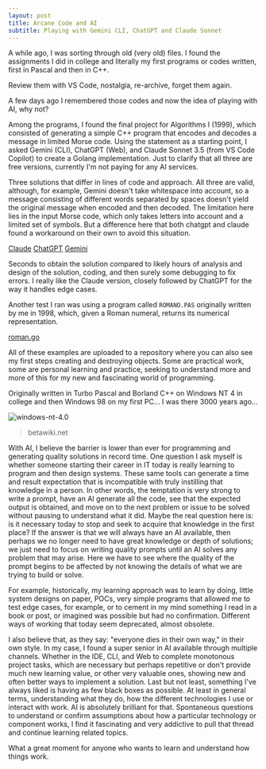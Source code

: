 ```yaml
---
layout: post
title: Arcane Code and AI
subtitle: Playing with Gemini CLI, ChatGPT and Claude Sonnet
---
```


A while ago, I was sorting through old (very old) files. I found the assignments I did in college and literally my first programs or codes written, first in Pascal and then in C++.

Review them with VS Code, nostalgia, re-archive, forget them again.

A few days ago I remembered those codes and now the idea of ​​playing with AI, why not?

Among the programs, I found the final project for Algorithms I (1999), which consisted of generating a simple C++ program that encodes and decodes a message in limited Morse code. Using the statement as a starting point, I asked Gemini (CLI), ChatGPT (Web), and Claude Sonnet 3.5 (from VS Code Copilot) to create a Golang implementation. Just to clarify that all three are free versions, currently I'm not paying for any AI services.

Three solutions that differ in lines of code and approach. All three are valid, although, for example, Gemini doesn't take whitespace into account, so a message consisting of different words separated by spaces doesn't yield the original message when encoded and then decoded. The limitation here lies in the input Morse code, which only takes letters into account and a limited set of symbols. But a difference here that both chatgpt and claude found a workaround on their own to avoid this situation.

[Claude](https://github.com/mamcer/arcane-code/blob/main/algoritmos-1/claude/main.go)
[ChatGPT](https://github.com/mamcer/arcane-code/blob/main/algoritmos-1/gpt/main.go)
[Gemini](https://github.com/mamcer/arcane-code/blob/main/algoritmos-1/gemini/main.go)

Seconds to obtain the solution compared to likely hours of analysis and design of the solution, coding, and then surely some debugging to fix errors. I really like the Claude version, closely followed by ChatGPT for the way it handles edge cases.

Another test I ran was using a program called `ROMANO.PAS` originally written by me in 1998, which, given a Roman numeral, returns its numerical representation.

[roman.go](https://github.com/mamcer/arcane-code/blob/main/programacion-1/roman.go)

All of these examples are uploaded to a repository where you can also see my first steps creating and destroying objects. Some are practical work, some are personal learning and practice, seeking to understand more and more of this for my new and fascinating world of programming.

Originally written in Turbo Pascal and Borland C++ on Windows NT 4 in college and then Windows 98 on my first PC... I was there 3000 years ago...

![windows-nt-4.0](https://betawiki.net/images/4/4c/Windows-NT-4.0.1381.1-Desktop.png)
> betawiki.net

With AI, I believe the barrier is lower than ever for programming and generating quality solutions in record time. One question I ask myself is whether someone starting their career in IT today is really learning to program and then design systems. These same tools can generate a time and result expectation that is incompatible with truly instilling that knowledge in a person. In other words, the temptation is very strong to write a prompt, have an AI generate all the code, see that the expected output is obtained, and move on to the next problem or issue to be solved without pausing to understand what it did. Maybe the real question here is: is it necessary today to stop and seek to acquire that knowledge in the first place? If the answer is that we will always have an AI available, then perhaps we no longer need to have great knowledge or depth of solutions; we just need to focus on writing quality prompts until an AI solves any problem that may arise. Here we have to see where the quality of the prompt begins to be affected by not knowing the details of what we are trying to build or solve.

For example, historically, my learning approach was to learn by doing, little system designs on paper, POCs, very simple programs that allowed me to test edge cases, for example, or to cement in my mind something I read in a book or post, or imagined was possible but had no confirmation. Different ways of working that today seem deprecated, almost obsolete.

I also believe that, as they say: "everyone dies in their own way," in their own style. In my case, I found a super senior in AI available through multiple channels. Whether in the IDE, CLI, and Web to complete monotonous project tasks, which are necessary but perhaps repetitive or don't provide much new learning value, or other very valuable ones, showing new and often better ways to implement a solution. Last but not least, something I've always liked is having as few black boxes as possible. At least in general terms, understanding what they do, how the different technologies I use or interact with work. AI is absolutely brilliant for that. Spontaneous questions to understand or confirm assumptions about how a particular technology or component works, I find it fascinating and very addictive to pull that thread and continue learning related topics.

What a great moment for anyone who wants to learn and understand how things work.